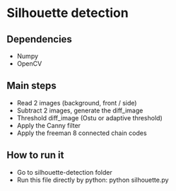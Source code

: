# Silhouette detection 

## Dependencies
- Numpy
- OpenCV

## Main steps
- Read 2 images (background, front / side)
- Subtract 2 images, generate the diff_image
- Threshold diff_image (Ostu or adaptive threshold)
- Apply the Canny filter
- Apply the freeman 8 connected chain codes

## How to run it
- Go to silhouette-detection folder
- Run this file directly by python: python silhouette.py
